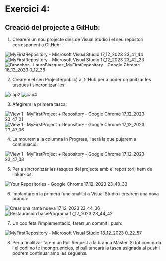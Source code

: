Exercici 4:
================
Creació del projecte a GitHub:
------------------

1. Crearem un nou projecte dins de Visual Studio i el seu repostori corresponent a GitHub:

![MyFirstRepository - Microsoft Visual Studio 17_12_2023 23_41_44](https://github.com/LauraBlazquez/FirstRepository/assets/146936543/e9073cd2-8790-4166-abfb-22f268e93cc0)
![MyFirstRepository - Microsoft Visual Studio 17_12_2023 23_42_23](https://github.com/LauraBlazquez/FirstRepository/assets/146936543/24294a4a-26c6-4af0-9184-5ca7653928bb)
![Branches · LauraBlazquez_MyFirstRepository - Google Chrome 18_12_2023 0_12_36](https://github.com/LauraBlazquez/FirstRepository/assets/146936543/b59c0f2e-3742-4c61-801d-cfe92c69260a)

2. Crearem el seu Projecte(públic) a GitHub per a poder organitzar les tasques i sincronitzar-les:

![cap2](https://github.com/LauraBlazquez/FirstRepository/assets/146936543/8e1eaf7f-884b-4318-9fb2-148ffd105f2f)
![cap4](https://github.com/LauraBlazquez/FirstRepository/assets/146936543/2a11dc24-da59-4312-936d-b5c2aafa18f2)

3. Afegirem la primera tasca:

![View 1 · MyFirstProject + Repository - Google Chrome 17_12_2023 23_47_01](https://github.com/LauraBlazquez/FirstRepository/assets/146936543/c94d9acf-5031-479b-a585-305820e6fc38)
![View 1 · MyFirstProject + Repository - Google Chrome 17_12_2023 23_47_06](https://github.com/LauraBlazquez/FirstRepository/assets/146936543/ccfc5cf4-542d-4431-be56-04e7291998f4)

4. La mourem a la columna In Progress, i serà la que pujarem a continuació:

![View 1 · MyFirstProject + Repository - Google Chrome 17_12_2023 23_47_08](https://github.com/LauraBlazquez/FirstRepository/assets/146936543/054b7416-9bd2-46e4-8829-49eaa0c90e49)

5. Per a sincronitzar les tasques del projecte amb el repositori, hem de linkar-los:

![Your Repositories - Google Chrome 17_12_2023 23_48_33](https://github.com/LauraBlazquez/FirstRepository/assets/146936543/cc821732-8351-48db-aeb0-0e2fcf886819)

6. Implantarem la primera funcionalitat a Visual Studio i crearem una nova branca:

![Crear una rama nueva 17_12_2023 23_44_36](https://github.com/LauraBlazquez/FirstRepository/assets/146936543/3e7fd9f8-9889-46a5-8ecf-e85426fc2b79)
![Restauración _basePrograma_ 17_12_2023 23_44_42](https://github.com/LauraBlazquez/FirstRepository/assets/146936543/1977d950-f6f4-4c83-aa30-35071dc97779)

7. Un cop feta l'implementació, farem un commit i push:

![MyFirstRepository - Microsoft Visual Studio 18_12_2023 0_22_57](https://github.com/LauraBlazquez/FirstRepository/assets/146936543/5b6084ff-c96d-4cea-aecf-08968acfe04a)

8. Per a finalitzar farem un Pull Request a la branca Màster. Si tot concorda i el codi no te incongruencies, el pull tancarà la tasca asignada al push i podrem continuar amb les següents.


